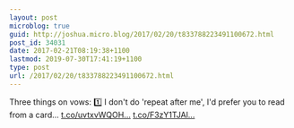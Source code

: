 ```yaml
---
layout: post
microblog: true
guid: http://joshua.micro.blog/2017/02/20/t833788223491100672.html
post_id: 34031
date: 2017-02-21T08:19:38+1100
lastmod: 2019-07-30T17:41:19+1100
type: post
url: /2017/02/20/t833788223491100672.html
---
```

Three things on vows: 1️⃣ I don't do 'repeat after me', I'd prefer you to read from a card… [t.co/uvtxvWQOH...](https://t.co/uvtxvWQOHr) [t.co/F3zY1TJAl...](https://t.co/F3zY1TJAlX)

